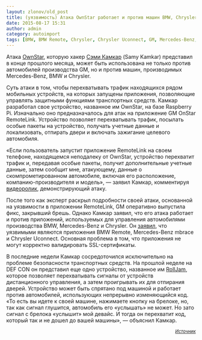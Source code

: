 ```yaml
---
layout: zlonov/old_post
title: (уязвимость) Атака OwnStar работает и против машин BMW, Chrysler и Mercedes
date: 2015-08-17 15:31
author: admin
category: autoimport
tags: [BMW, BMW Remote, Chrysler, Chrysler Uconnect, GM, Mercedes-Benz, Mercedes-Benz mbrace, OnStar RemoteLink, OwnStar, RollJam, автомобиль, Сэми Камкар, уязвимости, уязвимость]
---
```

Атака <a href="https://threatpost.com/ownstar-device-can-remotely-locate-unlock-and-start-gm-cars/114042" target="_blank">OwnStar</a>, которую хакер <a href="https://threatpost.ru/?s=Samy+Kamkar" target="_blank">Сэми Камкар</a> (Samy Kamkar) представил в конце прошлого месяца, может быть использована не только против автомобилей производства GM, но и против машин, производимых Mercedes-Benz, BMW и Chrysler.

Суть атаки в том, чтобы перехватывать трафик находящихся рядом мобильных устройств, на которых запущены приложения, позволяющие управлять защитными функциями транспортных средств. Камкар разработал свое устройство, названное им OwnStar, на базе Raspberry Pi. Изначально оно предназначалось для атак на приложение GM OnStar RemoteLink. Устройство позволяет перехватывать трафик, посылать особые пакеты на устройство, получать учетные данные и локализовать, отпирать двери и включать зажигание целевого автомобиля.

«Если пользователь запустит приложение RemoteLink на своем телефоне, находящемся неподалеку от OwnStar, устройство перехватит трафик и, передавая особые пакеты, получит дополнительные учетные данные, затем сообщит мне, атакующему, данные о скомпрометированном автомобиле, включая его расположение, компанию-производителя и модель», — заявил Камкар, комментируя <a href="https://www.youtube.com/watch?v=3olXUbS-prU&amp;feature=youtu.be" target="_blank">видеоролик</a>, демонстрирующий атаку.

После того как эксперт раскрыл подробности своей атаки, основанной на уязвимости в приложении RemoteLink, GM оперативно выпустила фикс, закрывший брешь. Однако Камкар заявил, что его атака работает и против приложений, используемых для управления автомобилями производства BMW, Mercedes-Benz и Chrysler. Он <a href="https://twitter.com/samykamkar/status/631883931021742080" target="_blank">заявил</a>, что уязвимыми являются приложения BMW Remote, Mercedes-Benz mbrace и Chrysler Uconnect. Основная проблема в том, что приложения не могут корректно валидировать SSL-сертификаты.
<p style="text-align: left;">В последние недели Камкар сосредоточился исключительно на проблеме безопасности транспортных средств. На прошлой неделе на DEF CON он представил еще одно устройство, названное им <a href="https://threatpost.ru/2015/08/07/gone-in-less-than-a-second/" target="_blank">RollJam</a>, которое позволяет перехватывать сигналы от устройств дистанционного управления, а затем проигрывать их для отпирания дверей. Устройство может быть спрятано под машиной и работает против автомобилей, использующих непрерывно изменяющийся код. «То есть вы идете к своей машине, нажимаете кнопку на брелоке, но, так как сигнал глушится, автомобиль его «услышать» не может. Но зато сигнал с брелока «услышит» мой девайс. И тогда он перехватит код, который так и не дошел до вашей машины», — объяснил Камкар.
<p style="text-align: right;"><sub><em><a href="https://threatpost.ru/ownstar-attack-now-aimed-at-bmw-chrysler-mercedes-cars/10921/" target="_blank">Источник</a></em></sub>
